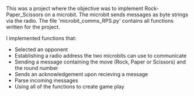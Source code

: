This was a project where the objective was to implement Rock-Paper_Scissors on a microbit. The microbit sends messages as byte strings via the radio. The file 'microbit_comms_RPS.py' contains all functions written for the project.

I implemented functions that:
- Selected an opponent
- Establishing a radio address the two microbits can use to communicate
- Sending a message containing the move (Rock, Paper or Scissors) and the round number
- Sends an acknowledgement upon recieving a message
- Parse incoming messages
- Using all of the functions to create game play
